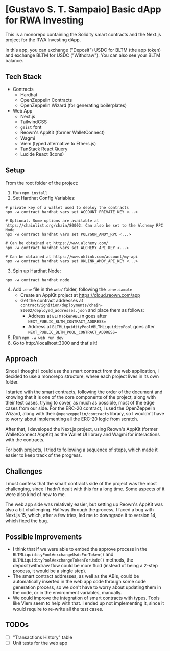 # [Gustavo S. T. Sampaio] Basic dApp for RWA Investing

This is a monorepo containing the Solidity smart contracts and the Next.js project for the RWA Investing dApp.

In this app, you can exchange ("Deposit") USDC for BLTM (the app token) and exchange BLTM for USDC ("Withdraw"). You can also see your BLTM balance.

## Tech Stack

- Contracts
  * Hardhat
  * OpenZeppelin Contracts
  * OpenZeppelin Wizard (for generating boilerplates)
- Web App
  * Next.js
  * TailwindCSS
  * `geist` font
  * Reown's AppKit (former WalletConnect)
  * Wagmi
  * Viem (typed alternative to Ethers.js)
  * TanStack React Query
  * Lucide React (Icons)

## Setup

From the root folder of the project:

1. Run `npm install`
2. Set Hardhat Config Variables:
```shell
# private key of a wallet used to deploy the contracts
npx -w contract hardhat vars set ACCOUNT_PRIVATE_KEY <...>

# Optional. Some options are available at https://chainlist.org/chain/80002. Can also be set to the Alchemy RPC Node
npx -w contract hardhat vars set POLYGON_AMOY_RPC <...>

# Can be obtained at https://www.alchemy.com/
npx -w contract hardhat vars set ALCHEMY_API_KEY <...>

# Can be obtained at https://www.oklink.com/account/my-api
npx -w contract hardhat vars set OKLINK_AMOY_API_KEY <...>
```
3. Spin up Hardhat Node:
```shell
npx -w contract hardhat node
```
4. Add `.env` file in the `web/` folder, following the `.env.sample`
    - Create an AppKit project at https://cloud.reown.com/app
    - Get the contract addresses at `contract/ignition/deployments/chain-80002/deployed_addresses.json` and place them as follows:
      * Address at `BLTMToken#BLTM` goes after `NEXT_PUBLIC_BLTM_CONTRACT_ADDRESS=`
      * Address at `BLTMLiquidityPool#BLTMLiquidityPool` goes after `NEXT_PUBLIC_BLTM_POOL_CONTRACT_ADDRESS=`
5. Run `npm -w web run dev`
6. Go to http://localhost:3000 and that's it!

## Approach

Since I thought I could use the smart contract from the web application, I decided to use a monorepo structure, where each project lives in its own folder.

I started with the smart contracts, following the order of the document and knowing that it is one of the core components of the project, along with their test cases, trying to cover, as much as possible, most of the edge cases from our side. For the ERC-20 contract, I used the OpenZeppelin Wizard, along with their `@openzeppelin/contracts` library, so I wouldn't have to worry about implementing all the ERC-20 logic from scratch.

After that, I developed the Next.js project, using Reown's AppKit (former WalletConnect AppKit) as the Wallet UI library and Wagmi for interactions with the contracts.

For both projects, I tried to following a sequence of steps, which made it easier to keep track of the progress.

## Challenges

I must confess that the smart contracts side of the project was the most challenging, since I hadn't dealt with this for a long time. Some aspects of it were also kind of new to me.

The web app side was relatively easier, but setting up Reown's AppKit was also a bit challenging. Halfway through the process, I faced a bug with Next.js 15, which, after a few tries, led me to downgrade it to version 14, which fixed the bug.

## Possible Improvements

- I think that if we were able to embed the approve process in the `BLTMLiquidityPool#exchangeUsdcForToken()` and `BLTMLiquidityPool#exchangeTokenForUsdc()` methods, the deposit/withdraw flow could be more fluid (instead of being a 2-step process, it would be a single step).
- The smart contract addresses, as well as the ABIs, could be automatically inserted in the web app code through some code generation process, so we don't have to worry about updating them in the code, or in the environment variables, manually.
- We could improve the integration of smart contracts with types. Tools like Viem seem to help with that. I ended up not implementing it, since it would require to re-write all the test cases.

## TODOs


- [ ] "Transactions History" table
- [ ] Unit tests for the web app
